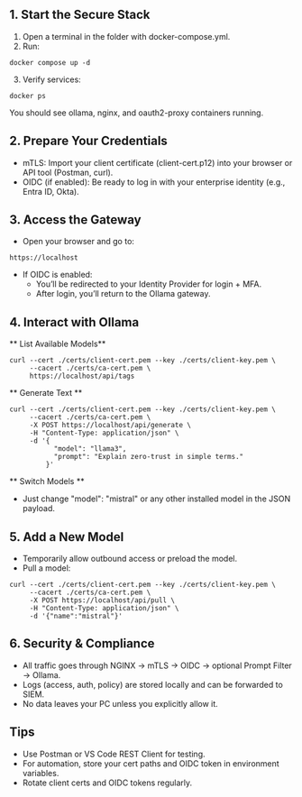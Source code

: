 ## 1. Start the Secure Stack
1. Open a terminal in the folder with docker-compose.yml.
2. Run:
```
docker compose up -d
```

3. Verify services:
```
docker ps
```

You should see ollama, nginx, and oauth2-proxy containers running.

## 2. Prepare Your Credentials
- mTLS: Import your client certificate (client-cert.p12) into your browser or API tool (Postman, curl).
- OIDC (if enabled): Be ready to log in with your enterprise identity (e.g., Entra ID, Okta).

## 3. Access the Gateway
- Open your browser and go to:
```
https://localhost
```
- If OIDC is enabled:
  - You’ll be redirected to your Identity Provider for login + MFA.
  - After login, you’ll return to the Ollama gateway.

## 4. Interact with Ollama
** List Available Models**
```
curl --cert ./certs/client-cert.pem --key ./certs/client-key.pem \
     --cacert ./certs/ca-cert.pem \
     https://localhost/api/tags

```

** Generate Text **
```
curl --cert ./certs/client-cert.pem --key ./certs/client-key.pem \
     --cacert ./certs/ca-cert.pem \
     -X POST https://localhost/api/generate \
     -H "Content-Type: application/json" \
     -d '{
           "model": "llama3",
           "prompt": "Explain zero-trust in simple terms."
         }'
```

** Switch Models **
- Just change "model": "mistral" or any other installed model in the JSON payload.

## 5. Add a New Model
- Temporarily allow outbound access or preload the model.
- Pull a model:
```
curl --cert ./certs/client-cert.pem --key ./certs/client-key.pem \
     --cacert ./certs/ca-cert.pem \
     -X POST https://localhost/api/pull \
     -H "Content-Type: application/json" \
     -d '{"name":"mistral"}'
```

## 6. Security & Compliance
- All traffic goes through NGINX → mTLS → OIDC → optional Prompt Filter → Ollama.
- Logs (access, auth, policy) are stored locally and can be forwarded to SIEM.
- No data leaves your PC unless you explicitly allow it.

## Tips
- Use Postman or VS Code REST Client for testing.
- For automation, store your cert paths and OIDC token in environment variables.
- Rotate client certs and OIDC tokens regularly.
